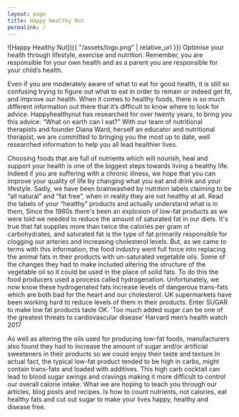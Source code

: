 ```yaml
---
layout: page
title: Happy Healthy Nut
permalink: /
---
```


![Happy Healthy Nut]({{ "/assets/logo.png" | relative_url }})
Optimise your health through lifestyle, exercise and nutrition.
Remember, you are responsible for your own health and as a parent you are responsible for your child’s health.  

Even if you are moderately aware of what to eat for good health, it is still so confusing trying to  figure out what to eat in order to remain or indeed get fit, and improve our health. When it comes to healthy foods, there is so much different  information out there that it’s difficult to know where to look for  advice. Happyhealthynut has researched for over twenty years, to bring you this advice: “What on earth can I eat?” With our team of nutritional therapists and founder Diana Ward, herself an educator and nutritional therapist, we are committed to bringing you the most up to date, well researched information to help you all lead healthier lives.

Choosing  foods that are full of nutrients which  will nourish, heal and support your health is one of the biggest steps towards living a healthy life. Indeed if you are suffering with a chronic illness, we hope that you can improve your quality of life by changing what you eat and drink and your lifestyle. 
Sadly, we have been brainwashed by nutrition labels claiming to be “all natural” and “fat free”, when in reality they are not healthy at all.
Read the labels of your “healthy” products and actually understand what is in them,
Since the 1980s there's been an explosion of low-fat products as we were told we needed to reduce the amount of saturated fat in our diets. It's true that fat supplies more than twice the calories per gram of carbohydrates, and saturated fat is the type of fat primarily responsible for clogging our arteries and increasing cholesterol levels. But, as we came to terms with this information, the food industry went full force into replacing the animal fats in their products with un-saturated vegetable oils. Some of the changes they had to make included altering the structure of the vegetable oil so it could be used in the place of solid fats. To do this the food producers used a process called hydrogenation.
Unfortunately, we now know these hydrogenated fats increase levels of dangerous trans-fats which are both bad for the heart and our cholesterol. UK supermarkets have been working hard to reduce levels of them in their products.
Enter SUGAR to make low fat products taste OK.
‘Too much added sugar can be one of the greatest threats to cardiovascular disease’ Harvard men’s health watch 2017
 
As well as altering the oils used for producing low-fat foods, manufacturers also found they had to increase the amount of sugar and/or artificial sweeteners in their products so we could enjoy their taste and texture.In actual fact, the typical low-fat product tended to be high in carbs, might contain trans-fats and loaded with additives. This high carb cocktail can lead to blood sugar swings and cravings making it more difficult to control our overall calorie intake. What we are hoping to teach you through our articles, blog posts and recipes. Is how to count nutrients, not calories, eat healthy fats and cut out sugar to make your lives happy, healthy and disease free.
